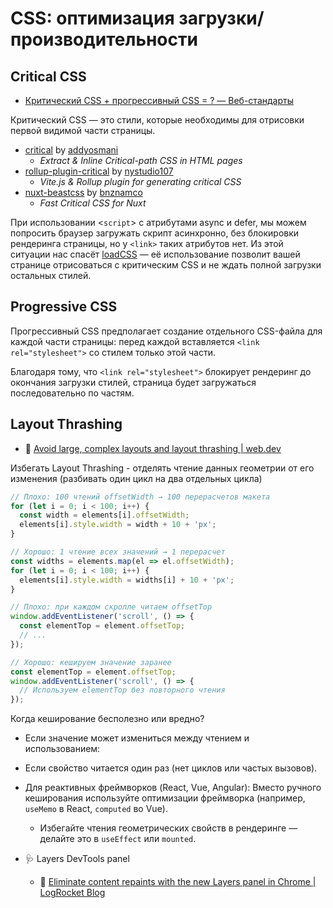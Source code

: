 # CSS: оптимизация загрузки/производительности

## Critical CSS

- [Критический CSS + прогрессивный CSS = ? — Веб-стандарты](https://web-standards.ru/articles/critical-and-progressive-css/)

Критический CSS — это стили, которые необходимы для отрисовки первой видимой части страницы.

- [critical](https://github.com/addyosmani/critical) by [addyosmani](https://github.com/addyosmani)
	- _Extract & Inline Critical-path CSS in HTML pages_
- [rollup-plugin-critical](https://github.com/nystudio107/rollup-plugin-critical) by [nystudio107](https://github.com/nystudio107)
	- _Vite.js & Rollup plugin for generating critical CSS_
- [nuxt-beastcss](https://github.com/bnznamco/nuxt-beastcss) by [bnznamco](https://github.com/bnznamco)
	- _Fast Critical CSS for Nuxt_

При использовании <`script`> с атрибутами async и defer, мы можем попросить браузер загружать скрипт асинхронно, без блокировки рендеринга страницы, но у `<link>` таких атрибутов нет. Из этой ситуации нас спасёт [loadCSS](https://github.com/filamentgroup/loadCSS) — её использование позволит вашей странице отрисоваться с критическим CSS и не ждать полной загрузки остальных стилей.

## Progressive CSS

Прогрессивный CSS предполагает создание отдельного CSS-файла для каждой части страницы: перед каждой вставляется `<link rel="stylesheet">` со стилем только этой части.

Благодаря тому, что `<link rel="stylesheet">` блокирует рендеринг до окончания загрузки стилей, страница будет загружаться последовательно по частям.

## Layout Thrashing

- :newspaper: [Avoid large, complex layouts and layout thrashing | web.dev](https://web.dev/articles/avoid-large-complex-layouts-and-layout-thrashing)

Избегать Layout Thrashing - отделять чтение данных геометрии от его изменения (разбивать один цикл на два отдельных цикла)

```js
// Плохо: 100 чтений offsetWidth → 100 перерасчетов макета
for (let i = 0; i < 100; i++) {
  const width = elements[i].offsetWidth;
  elements[i].style.width = width + 10 + 'px';
}

// Хорошо: 1 чтение всех значений → 1 перерасчет
const widths = elements.map(el => el.offsetWidth);
for (let i = 0; i < 100; i++) {
  elements[i].style.width = widths[i] + 10 + 'px';
}
```

```js
// Плохо: при каждом скролле читаем offsetTop
window.addEventListener('scroll', () => {
  const elementTop = element.offsetTop;
  // ...
});

// Хорошо: кешируем значение заранее
const elementTop = element.offsetTop;
window.addEventListener('scroll', () => {
  // Используем elementTop без повторного чтения
});
```

Когда кеширование бесполезно или вредно?
- Если значение может измениться между чтением и использованием:
- Если свойство читается один раз (нет циклов или частых вызовов).
- Для реактивных фреймворков (React, Vue, Angular): Вместо ручного кеширования используйте оптимизации фреймворка (например, `useMemo` в React, `computed` во Vue).
	- Избегайте чтения геометрических свойств в рендеринге — делайте это в `useEffect` или `mounted`.

- :stethoscope: Layers DevTools panel
	- :newspaper: [Eliminate content repaints with the new Layers panel in Chrome | LogRocket Blog](https://blog.logrocket.com/eliminate-content-repaints-with-the-new-layers-panel-in-chrome-e2c306d4d752?gi=cd6271834cea)
